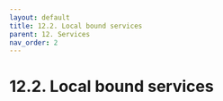 ```yaml
---
layout: default
title: 12.2. Local bound services
parent: 12. Services
nav_order: 2
---
```


# 12.2. Local bound services
